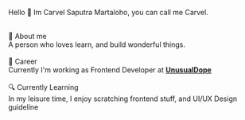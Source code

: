 
Hello 👋 
Im Carvel Saputra Martaloho, you can call me Carvel.

<br>💬 About me 
<br>
A person who loves learn, and build wonderful things. 
<br>
<br>
:briefcase: Career
<br>
Currently I'm working as Frontend Developer at [**UnusualDope**](https://unusualdope.com/)
<br><br>
🔍 Currently Learning
<br>
In my leisure time, I enjoy scratching frontend stuff, and UI/UX Design guideline


<!--
**carvelsaputra/carvelsaputra** is a ✨ _special_ ✨ repository because its `README.md` (this file) appears on your GitHub profile.

Here are some ideas to get you started:

- 🔭 I’m currently working on ...
- 🌱 I’m currently learning ...
- 👯 I’m looking to collaborate on ...
- 🤔 I’m looking for help with ...
- 💬 Ask me about ...
- 📫 How to reach me: ...
- 😄 Pronouns: ...
- ⚡ Fun fact: ...
-->
